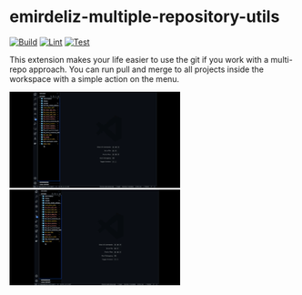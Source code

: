 # emirdeliz-multiple-repository-utils

[![Build](https://github.com/emirdeliz/emirdeliz-multiple-repository-utils/actions/workflows/build.yml/badge.svg)](https://github.com/emirdeliz/emirdeliz-multiple-repository-utils/actions/workflows/build.yml)
[![Lint](https://github.com/emirdeliz/emirdeliz-multiple-repository-utils/actions/workflows/lint.yml/badge.svg)](https://github.com/emirdeliz/emirdeliz-multiple-repository-utils/actions/workflows/lint.yml)
[![Test](https://github.com/emirdeliz/emirdeliz-multiple-repository-utils/actions/workflows/test.yml/badge.svg)](https://github.com/emirdeliz/emirdeliz-multiple-repository-utils/actions/workflows/test.yml)

This extension makes your life easier to use the git if you work with a multi-repo approach. You can run pull and merge to all projects inside the workspace with a simple action on the menu.

<img src="https://raw.githubusercontent.com/emirdeliz/emirdeliz-multiple-repository-utils/master/docs/demo-merge.gif" width="300" height="auto" alt="Emirdeliz Multiple Repository Utils - example"/>

<img src="https://raw.githubusercontent.com/emirdeliz/emirdeliz-multiple-repository-utils/master/docs/demo-pull.gif" width="300" height="auto" alt="Emirdeliz Multiple Repository Utils - example"/>
